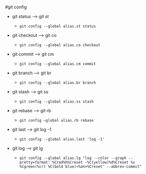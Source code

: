 #git config

* git status --> git st
    - `git config --global alias.st status`

* git checkout --> git co
    - `git config --global alias.co checkout`

* git commit --> git cm
    - `git config --global alias.cm commit`

* git branch --> git br
    - `git config --global alias.br branch`

* git stash --> git ss
    - `git config --global alias.ss stash`

* git rebase —> git rb
    - `git config —global alias.rb rebase`

* git last --> git log -1
    - `git config --global alias.last 'log -1'`

* git log --> git lg
    - `git config --global alias.lg "log --color --graph --pretty=format:'%Cred%h%Creset -%C(yellow)%d%Creset %s %Cgreen(%cr) %C(bold blue)<%an>%Creset' --abbrev-commit"`
